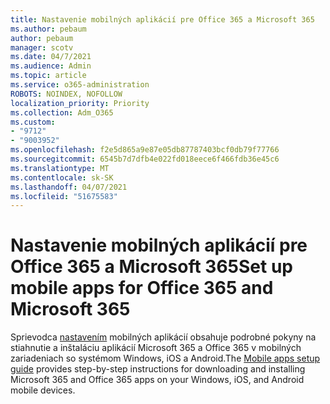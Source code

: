 ```yaml
---
title: Nastavenie mobilných aplikácií pre Office 365 a Microsoft 365
ms.author: pebaum
author: pebaum
manager: scotv
ms.date: 04/7/2021
ms.audience: Admin
ms.topic: article
ms.service: o365-administration
ROBOTS: NOINDEX, NOFOLLOW
localization_priority: Priority
ms.collection: Adm_O365
ms.custom:
- "9712"
- "9003952"
ms.openlocfilehash: f2e5d865a9e87e05db87787403bcf0db79f77766
ms.sourcegitcommit: 6545b7d7dfb4e022fd018eece6f466fdb36e45c6
ms.translationtype: MT
ms.contentlocale: sk-SK
ms.lasthandoff: 04/07/2021
ms.locfileid: "51675583"
---
```

# <a name="set-up-mobile-apps-for-office-365-and-microsoft-365"></a><span data-ttu-id="8aa22-102">Nastavenie mobilných aplikácií pre Office 365 a Microsoft 365</span><span class="sxs-lookup"><span data-stu-id="8aa22-102">Set up mobile apps for Office 365 and Microsoft 365</span></span>

<span data-ttu-id="8aa22-103">Sprievodca [nastavením](https://go.microsoft.com/fwlink/?linkid=2142115) mobilných aplikácií obsahuje podrobné pokyny na stiahnutie a inštaláciu aplikácií Microsoft 365 a Office 365 v mobilných zariadeniach so systémom Windows, iOS a Android.</span><span class="sxs-lookup"><span data-stu-id="8aa22-103">The [Mobile apps setup guide](https://go.microsoft.com/fwlink/?linkid=2142115) provides step-by-step instructions for downloading and installing Microsoft 365 and Office 365 apps on your Windows, iOS, and Android mobile devices.</span></span>